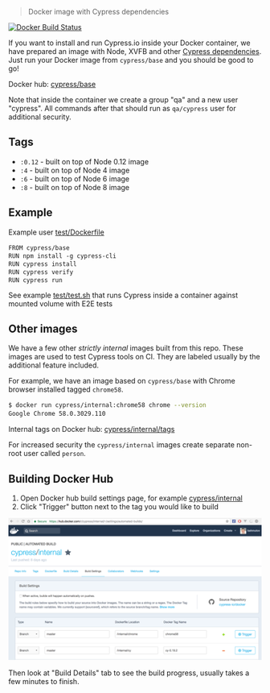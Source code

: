 > Docker image with Cypress dependencies

[![Docker Build Status](https://img.shields.io/docker/build/cypress/base.svg)](https://hub.docker.com/r/cypress/base/)

If you want to install and run Cypress.io inside your Docker container,
we have prepared an image with Node, XVFB and other
[Cypress dependencies][cy deps].
Just run your Docker image from `cypress/base` and you should be good to go!

[cy deps]: https://docs.cypress.io/docs/continuous-integration#section-dependencies

Docker hub: [cypress/base](https://hub.docker.com/r/cypress/base/)

Note that inside the container we create a group "qa" and a new user "cypress".
All commands after that should run as `qa/cypress` user for additional security.

## Tags

* `:0.12` - built on top of Node 0.12 image
* `:4` - built on top of Node 4 image
* `:6` - built on top of Node 6 image
* `:8` - built on top of Node 8 image

## Example

Example user [test/Dockerfile](test/Dockerfile)

```
FROM cypress/base
RUN npm install -g cypress-cli
RUN cypress install
RUN cypress verify
RUN cypress run
```

See example [test/test.sh](test/test.sh) that runs Cypress inside a container
against mounted volume with E2E tests

## Other images

We have a few other *strictly internal* images built from this repo. These
images are used to test Cypress tools on CI. They are labeled usually by
the additional feature included.

For example, we have an image based on `cypress/base` with Chrome browser
installed tagged `chrome58`.

```sh
$ docker run cypress/internal:chrome58 chrome --version
Google Chrome 58.0.3029.110
```

Internal tags on Docker hub:
[cypress/internal/tags](https://hub.docker.com/r/cypress/internal/tags/)

For increased security the `cypress/internal` images create separate non-root
user called `person`.

## Building Docker Hub

1. Open Docker hub build settings page, for example
  [cypress/internal](https://hub.docker.com/r/cypress/internal/~/settings/automated-builds/)
2. Click "Trigger" button next to the tag you would like to build

![Trigger buttons](screenshots/docker-hub-build.png)

Then look at "Build Details" tab to see the build progress, usually takes a
few minutes to finish.
